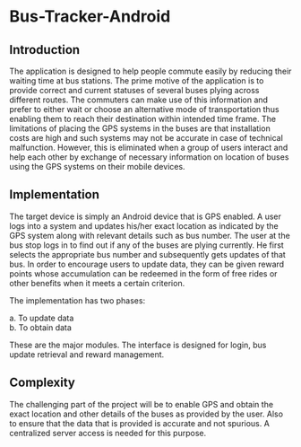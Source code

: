 # Bus-Tracker-Android

## Introduction ##
The application is designed to help people commute easily by reducing their waiting time at bus stations. 
The prime motive of the application is to provide correct and current statuses of several buses plying across different routes. 
The commuters can make use of this information and prefer to either wait or choose an alternative mode of transportation thus enabling them to reach their destination within intended time frame. 
The limitations of placing the GPS systems in the buses are that installation costs are high and such systems may not be accurate in case of technical malfunction. 
However, this is eliminated when a group of users interact and help each other by exchange of necessary information on location of buses using the GPS systems on their mobile devices.

## Implementation ##
The target device is simply an Android device that is GPS enabled. 
A user logs into a system and updates his/her exact location as indicated by the GPS system along with relevant details such as bus number. 
The user at the bus stop logs in to find out if any of the buses are plying currently. 
He first selects the appropriate bus number and subsequently gets updates of that bus. 
In order to encourage users to update data, they can be given reward points whose accumulation can be redeemed in the form of free rides or other benefits when it meets a certain criterion.

The implementation has two phases:

a. To update data<br/>
b. To obtain data

These are the major modules. The interface is designed for login, bus update
retrieval and reward management.

## Complexity ##
The challenging part of the project will be to enable GPS and obtain the exact location and other details of the buses as provided by the user. 
Also to ensure that the data that is provided is accurate and not spurious. A centralized server access is needed for this purpose.
